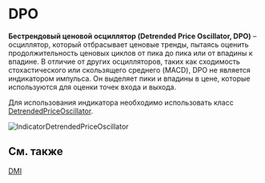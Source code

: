 # DPO

**Бестрендовый ценовой осциллятор (Detrended Price Oscillator, DPO)** – осциллятор, который отбрасывает ценовые тренды, пытаясь оценить продолжительность ценовых циклов от пика до пика или от впадины к впадине. В отличие от других осцилляторов, таких как сходимость стохастического или скользящего среднего (MACD), DPO не является индикатором импульса. Он выделяет пики и впадины в цене, которые используются для оценки точек входа и выхода. 

Для использования индикатора необходимо использовать класс [DetrendedPriceOscillator](../api/StockSharp.Algo.Indicators.DetrendedPriceOscillator.html). 

![IndicatorDetrendedPriceOscillator](~/images/IndicatorDetrendedPriceOscillator.png)

## См. также

[DMI](IndicatorDirectionalIndex.md)
